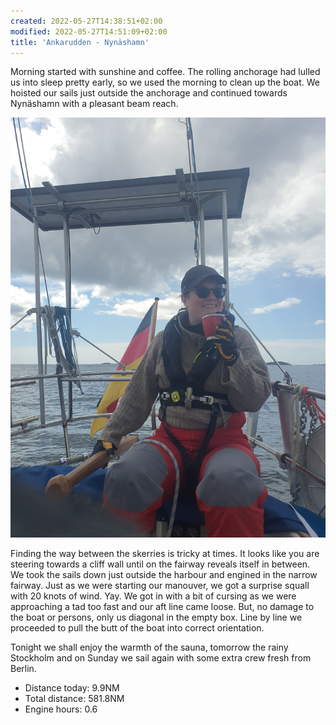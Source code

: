 ```yaml
---
created: 2022-05-27T14:38:51+02:00
modified: 2022-05-27T14:51:09+02:00
title: 'Ankarudden - Nynäshamn'
---
```


Morning started with sunshine and coffee. The rolling anchorage had lulled us into sleep pretty early, so we used the morning to clean up the boat.  We hoisted our sails just outside the anchorage and continued towards Nynäshamn with a pleasant beam reach. 

![Image](../2022/af88587fb7c5a0f3679e8f7d3371172d.jpg) 

Finding the way between the skerries is tricky at times. It looks like you are steering towards a cliff wall until on the fairway reveals itself in between. We took the sails down just outside the harbour and engined in the narrow fairway. Just as we were starting our manouver, we got a surprise squall with 20 knots of wind. Yay. We got in with a bit of cursing as we were approaching a tad too fast and our aft line came loose. But, no damage to the boat or persons, only us diagonal in the empty box. Line by line we proceeded to pull the butt of the boat into correct orientation.

Tonight we shall enjoy the warmth of the sauna, tomorrow the rainy Stockholm and on Sunday we sail again with some extra crew fresh from Berlin.

* Distance today: 9.9NM
* Total distance: 581.8NM
* Engine hours: 0.6
